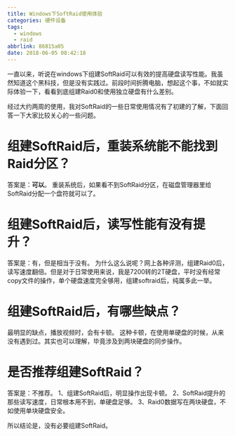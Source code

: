 ```yaml
---
title: Windows下SoftRaid使用体验
categories: 硬件设备
tags:
  - windows
  - raid
abbrlink: 86815a05
date: 2018-06-05 08:42:18
---
```

一直以来，听说在windows下组建SoftRaid可以有效的提高硬盘读写性能。我虽然知道这个黑科技，但是没有实践过。前段时间折腾电脑，想起这个事，不如就实际体验一下，看看到底组建Raid0和使用独立硬盘有什么差别。

经过大约两周的使用，我对SoftRaid的一些日常使用情况有了初建的了解，下面回答一下大家比较关心的一些问题。

# 组建SoftRaid后，重装系统能不能找到Raid分区？

答案是：**可以**。
重装系统后，如果看不到SoftRaid分区，在磁盘管理器里给SoftRaid分配一个盘符就可以了。

# 组建SoftRaid后，读写性能有没有提升？

答案是：有，但是相当于没有。
为什么这么说呢？网上各种评测，组建Raid0后，读写速度翻倍。但是对于日常使用来说，我是7200转的2T硬盘，平时没有经常copy文件的操作，单个硬盘速度完全够用，组建softraid后，纯属多此一举。
<!--more-->
# 组建SoftRaid后，有哪些缺点？

最明显的缺点，播放视频时，会有卡顿。
这种卡顿，在使用单硬盘的时候，从来没有遇到过。其实也可以理解，毕竟涉及到两块硬盘的同步操作。

# 是否推荐组建SoftRaid？

答案是：不推荐。
1、组建SoftRaid后，明显操作出现卡顿。
2、SoftRaid提升的那些读写速度，日常根本用不到，单硬盘足够。
3、Raid0数据写在两块硬盘，不如使用单块硬盘安全。

所以结论是，没有必要组建SoftRaid。
